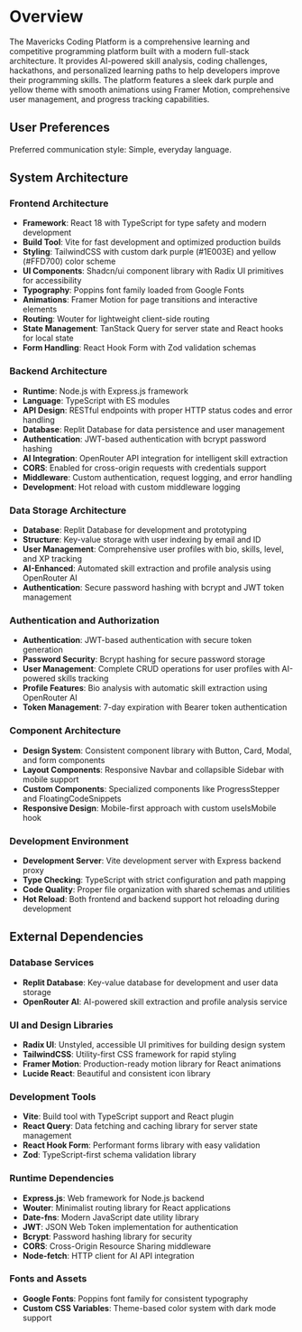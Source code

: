# Overview

The Mavericks Coding Platform is a comprehensive learning and competitive programming platform built with a modern full-stack architecture. It provides AI-powered skill analysis, coding challenges, hackathons, and personalized learning paths to help developers improve their programming skills. The platform features a sleek dark purple and yellow theme with smooth animations using Framer Motion, comprehensive user management, and progress tracking capabilities.

## User Preferences

Preferred communication style: Simple, everyday language.

## System Architecture

### Frontend Architecture
- **Framework**: React 18 with TypeScript for type safety and modern development
- **Build Tool**: Vite for fast development and optimized production builds
- **Styling**: TailwindCSS with custom dark purple (#1E003E) and yellow (#FFD700) color scheme
- **UI Components**: Shadcn/ui component library with Radix UI primitives for accessibility
- **Typography**: Poppins font family loaded from Google Fonts
- **Animations**: Framer Motion for page transitions and interactive elements
- **Routing**: Wouter for lightweight client-side routing
- **State Management**: TanStack Query for server state and React hooks for local state
- **Form Handling**: React Hook Form with Zod validation schemas

### Backend Architecture
- **Runtime**: Node.js with Express.js framework
- **Language**: TypeScript with ES modules
- **API Design**: RESTful endpoints with proper HTTP status codes and error handling
- **Database**: Replit Database for data persistence and user management
- **Authentication**: JWT-based authentication with bcrypt password hashing
- **AI Integration**: OpenRouter API integration for intelligent skill extraction
- **CORS**: Enabled for cross-origin requests with credentials support
- **Middleware**: Custom authentication, request logging, and error handling
- **Development**: Hot reload with custom middleware logging

### Data Storage Architecture
- **Database**: Replit Database for development and prototyping
- **Structure**: Key-value storage with user indexing by email and ID
- **User Management**: Comprehensive user profiles with bio, skills, level, and XP tracking
- **AI-Enhanced**: Automated skill extraction and profile analysis using OpenRouter AI
- **Authentication**: Secure password hashing with bcrypt and JWT token management

### Authentication and Authorization
- **Authentication**: JWT-based authentication with secure token generation
- **Password Security**: Bcrypt hashing for secure password storage
- **User Management**: Complete CRUD operations for user profiles with AI-powered skills tracking
- **Profile Features**: Bio analysis with automatic skill extraction using OpenRouter AI
- **Token Management**: 7-day expiration with Bearer token authentication

### Component Architecture
- **Design System**: Consistent component library with Button, Card, Modal, and form components
- **Layout Components**: Responsive Navbar and collapsible Sidebar with mobile support
- **Custom Components**: Specialized components like ProgressStepper and FloatingCodeSnippets
- **Responsive Design**: Mobile-first approach with custom useIsMobile hook

### Development Environment
- **Development Server**: Vite development server with Express backend proxy
- **Type Checking**: TypeScript with strict configuration and path mapping
- **Code Quality**: Proper file organization with shared schemas and utilities
- **Hot Reload**: Both frontend and backend support hot reloading during development

## External Dependencies

### Database Services
- **Replit Database**: Key-value database for development and user data storage
- **OpenRouter AI**: AI-powered skill extraction and profile analysis service

### UI and Design Libraries
- **Radix UI**: Unstyled, accessible UI primitives for building design system
- **TailwindCSS**: Utility-first CSS framework for rapid styling
- **Framer Motion**: Production-ready motion library for React animations
- **Lucide React**: Beautiful and consistent icon library

### Development Tools
- **Vite**: Build tool with TypeScript support and React plugin
- **React Query**: Data fetching and caching library for server state management
- **React Hook Form**: Performant forms library with easy validation
- **Zod**: TypeScript-first schema validation library

### Runtime Dependencies
- **Express.js**: Web framework for Node.js backend
- **Wouter**: Minimalist routing library for React applications
- **Date-fns**: Modern JavaScript date utility library
- **JWT**: JSON Web Token implementation for authentication
- **Bcrypt**: Password hashing library for security
- **CORS**: Cross-Origin Resource Sharing middleware
- **Node-fetch**: HTTP client for AI API integration

### Fonts and Assets
- **Google Fonts**: Poppins font family for consistent typography
- **Custom CSS Variables**: Theme-based color system with dark mode support